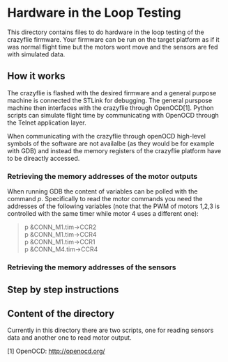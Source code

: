 # Hardware in the Loop Testing

This directory contains files to do hardware in the loop testing of the crazyflie firmware.
Your firmware can be run on the target platform as if it was normal flight time but the 
motors wont move and the sensors are fed with simulated data.

## How it works

The crazyflie is flashed with the desired firmware and a general purpose machine is connected
the STLink for debugging. The general purspose machine then interfaces with the crazyflie
through OpenOCD[1]. Python scripts can simulate flight time by communicating with OpenOCD
through the Telnet application layer. 

When communicating with the crazyflie through openOCD high-level symbols of the software are
not availalbe (as they would be for example with GDB) and instead the memory registers of the
crazyflie platform have to be direactly accessed.

### Retrieving the memory addresses of the motor outputs

When running GDB the content of variables can be polled with the command *p*.
Specifically to read the motor commands you need the addresses of the following variables
(note that the PWM of motors 1,2,3 is controlled with the same timer while motor 4 uses a
different one):

> p &CONN_M1.tim->CCR2 \
> p &CONN_M1.tim->CCR4 \
> p &CONN_M1.tim->CCR1 \
> p &CONN_M4.tim->CCR4 

### Retrieving the memory addresses of the sensors

## Step by step instructions

## Content of the directory

Currently in this directory there are two scripts, one for reading sensors data and 
another one to read motor output.


[1] OpenOCD: http://openocd.org/
